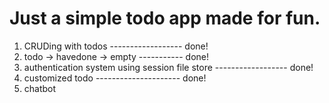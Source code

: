 # Just a simple todo app made for fun.
1. CRUDing with todos ------------------ done!
2. todo -> havedone -> empty ----------- done!
3. authentication system using 
   session file store ------------------ done!
4. customized todo --------------------- done!
5. chatbot